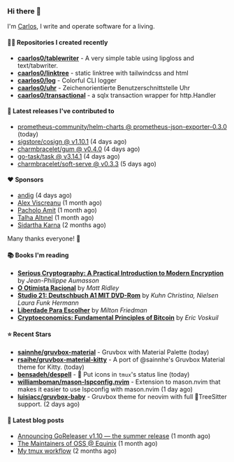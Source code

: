 ### Hi there 👋

I'm [Carlos](https://caarlos0.dev), I write and operate software for a living.

#### 👨‍💻 Repositories I created recently
- **[caarlos0/tablewriter](https://github.com/caarlos0/tablewriter)** - A very simple table using lipgloss and text/tabwriter.
- **[caarlos0/linktree](https://github.com/caarlos0/linktree)** - static linktree with tailwindcss and html
- **[caarlos0/log](https://github.com/caarlos0/log)** - Colorful CLI logger
- **[caarlos0/uhr](https://github.com/caarlos0/uhr)** - Zeichenorientierte Benutzerschnittstelle Uhr
- **[caarlos0/transactional](https://github.com/caarlos0/transactional)** - a sqlx transaction wrapper for http.Handler

#### 🚀 Latest releases I've contributed to


- [prometheus-community/helm-charts @ prometheus-json-exporter-0.3.0](https://github.com/prometheus-community/helm-charts/releases/tag/prometheus-json-exporter-0.3.0) (today)
- [sigstore/cosign @ v1.10.1](https://github.com/sigstore/cosign/releases/tag/v1.10.1) (4 days ago)
- [charmbracelet/gum @ v0.4.0](https://github.com/charmbracelet/gum/releases/tag/v0.4.0) (4 days ago)
- [go-task/task @ v3.14.1](https://github.com/go-task/task/releases/tag/v3.14.1) (4 days ago)
- [charmbracelet/soft-serve @ v0.3.3](https://github.com/charmbracelet/soft-serve/releases/tag/v0.3.3) (5 days ago)

#### ❤️ Sponsors
- [andig](https://github.com/andig) (4 days ago)
- [Alex Viscreanu](https://github.com/aexvir) (1 month ago)
- [Pacholo Amit](https://github.com/pacholoamit) (1 month ago)
- [Talha Altınel](https://github.com/MrWormHole) (1 month ago)
- [Sidartha Karna](https://github.com/sidarthakarna) (2 months ago)

Many thanks everyone! 🙏

#### 📚 Books I'm reading
- **[Serious Cryptography: A Practical Introduction to Modern Encryption](https://www.goodreads.com/book/show/36265193-serious-cryptography)** by _Jean-Philippe Aumasson_
- **[O Otimista Racional](https://www.goodreads.com/book/show/32706964-o-otimista-racional)** by _Matt Ridley_
- **[Studio 21: Deutschbuch A1 MIT DVD-Rom](https://www.goodreads.com/book/show/25495148-studio-21)** by _Kuhn Christina, Nielsen Laura Funk Hermann_
- **[Liberdade Para Escolher](https://www.goodreads.com/book/show/17238591-liberdade-para-escolher)** by _Milton Friedman_
- **[Cryptoeconomics: Fundamental Principles of Bitcoin](https://www.goodreads.com/book/show/56919322-cryptoeconomics)** by _Eric Voskuil_

#### ⭐ Recent Stars


- **[sainnhe/gruvbox-material](https://github.com/sainnhe/gruvbox-material)** - Gruvbox with Material Palette (today)
- **[rsaihe/gruvbox-material-kitty](https://github.com/rsaihe/gruvbox-material-kitty)** - A port of @sainnhe&#39;s Gruvbox Material theme for Kitty. (today)
- **[bensadeh/despell](https://github.com/bensadeh/despell)** - 🦆 Put icons in `tmux`&#39;s status line (today)
- **[williamboman/mason-lspconfig.nvim](https://github.com/williamboman/mason-lspconfig.nvim)** - Extension to mason.nvim that makes it easier to use lspconfig with mason.nvim (1 day ago)
- **[luisiacc/gruvbox-baby](https://github.com/luisiacc/gruvbox-baby)** - Gruvbox theme for neovim with full 🎄TreeSitter support.  (2 days ago)

#### 📄 Latest blog posts
- [Announcing GoReleaser v1.10 — the summer release](https://carlosbecker.com/posts/goreleaser-v1.10/) (1 month ago)
- [The Maintainers of OSS @ Equinix](https://carlosbecker.com/posts/equinix-maintainers-oss/) (1 month ago)
- [My tmux workflow](https://carlosbecker.com/posts/tmux-sessionizer/) (2 months ago)
